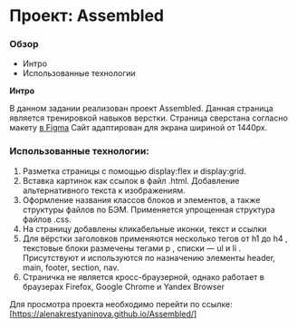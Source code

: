 # Проект: Assembled

### Обзор
* Интро
* Использованные технологии

**Интро**

В данном задании реализован проект Assembled.
Данная страница является тренировкой навыков верстки.
Страница сверстана согласно макету [в Figma](https://www.figma.com/file/DDSvphzPw7HjdDv4pv3YPd/Assembled?node-id=1%3A2)
Сайт адаптирован для экрана шириной от 1440px.

### Использованные технологии:
1. Разметка страницы с помощью display:flex и display:grid.
2. Вставка картинок как ссылок в файл .html. Добавление альтернативного текста к изображениям.
3. Оформление названия классов блоков и элементов, а также структуры файлов по БЭМ. Применяется упрощенная структура файлов .css.
4. На страницу добавлены кликабельные иконки, текст и ссылки
5. Для вёрстки заголовков применяются несколько тегов от h1 до h4 , текстовые блоки размечены тегами p , списки — ul и li . Присутствуют и используются по назначению элементы header, main, footer, section, nav.
6. Страничка не является кросс-браузерной, однако работает в браузерах Firefox, Google Chrome и Yandex Browser

Для просмотра проекта необходимо перейти по ссылке: [https://alenakrestyaninova.github.io/Assembled/]
